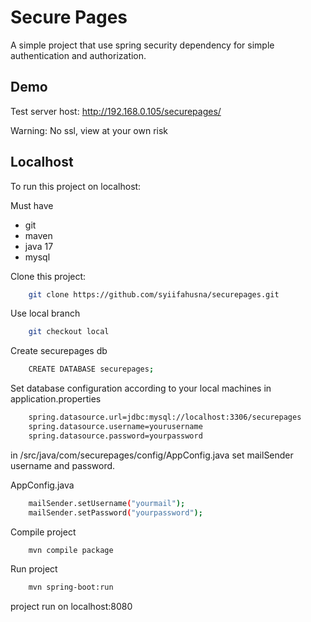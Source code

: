 
# Secure Pages

A simple project that use spring security dependency for simple authentication and authorization.


## Demo

Test server host: http://192.168.0.105/securepages/

Warning: No ssl, view at your own risk


## Localhost

To run this project on localhost:

Must have
- git
- maven
- java 17
- mysql

Clone this project:

```bash
    git clone https://github.com/syiifahusna/securepages.git
```

Use local branch 
```bash
    git checkout local
```

Create securepages db
```bash
    CREATE DATABASE securepages;
```

Set database configuration according to your local machines in application.properties
```bash
    spring.datasource.url=jdbc:mysql://localhost:3306/securepages
    spring.datasource.username=yourusername
    spring.datasource.password=yourpassword
```

in /src/java/com/securepages/config/AppConfig.java set mailSender username and password.

AppConfig.java
```bash
    mailSender.setUsername("yourmail");
    mailSender.setPassword("yourpassword");
```

Compile project
```bash
    mvn compile package
```

Run project
```bash
    mvn spring-boot:run
```


project run on localhost:8080
